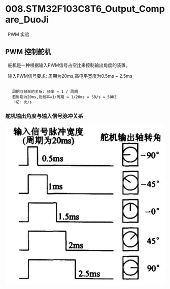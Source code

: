 # 008.STM32F103C8T6_Output_Compare_DuoJi
&nbsp;&nbsp;PWM 实验

## PWM 控制舵机
&nbsp;&nbsp;舵机是一种根据输入PWM信号占空比来控制输出角度的装置。

&nbsp;&nbsp;输入PWM信号要求: 周期为20ms,高电平宽度为0.5ms ~ 2.5ms
```txt

   周期与频率的关系: 频率 = 1 / 周期 
   若周期为20ms,则频率=1/周期 = 1/20ms = 50/s = 50HZ
    HZ: 次/s

```

### 舵机输出角度与输入信号脉冲关系
<img src="./REF_IMGs/duoji_shuchu_jiaodu-01.png"/>